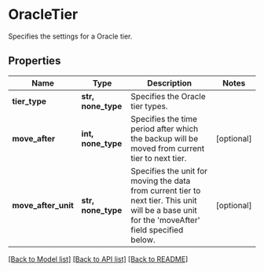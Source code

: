 # OracleTier

Specifies the settings for a Oracle tier.

## Properties
Name | Type | Description | Notes
------------ | ------------- | ------------- | -------------
**tier_type** | **str, none_type** | Specifies the Oracle tier types. | 
**move_after** | **int, none_type** | Specifies the time period after which the backup will be moved from current tier to next tier. | [optional] 
**move_after_unit** | **str, none_type** | Specifies the unit for moving the data from current tier to next tier. This unit will be a base unit for the &#39;moveAfter&#39; field specified below. | [optional] 

[[Back to Model list]](../README.md#documentation-for-models) [[Back to API list]](../README.md#documentation-for-api-endpoints) [[Back to README]](../README.md)


